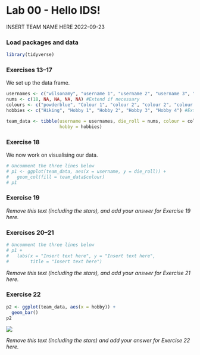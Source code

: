 Lab 00 - Hello IDS!
================
INSERT TEAM NAME HERE
2022-09-23

### Load packages and data

``` r
library(tidyverse) 
```

### Exercises 13–17

We set up the data frame.

``` r
usernames <- c("wilsonamy", "username 1", "username 2", "username 3", "username 4") #Extend if necessary
nums <- c(18, NA, NA, NA, NA) #Extend if necessary
colours <- c("powderblue", "Colour 1", "colour 2", "colour 2", "colour 4") #Extend if necessary
hobbies <- c("Hiking", "Hobby 1", "Hobby 2", "Hobby 3", "Hobby 4") #Extend if necessary

team_data <- tibble(username = usernames, die_roll = nums, colour = colours,
                    hobby = hobbies)
```

### Exercise 18

We now work on visualising our data.

``` r
# Uncomment the three lines below
# p1 <- ggplot(team_data, aes(x = username, y = die_roll)) +
#   geom_col(fill = team_data$colour)
# p1
```

### Exercise 19

*Remove this text (including the stars), and add your answer for
Exercise 19 here.*

### Exercises 20–21

``` r
# Uncomment the three lines below
# p1 +
#   labs(x = "Insert text here", y = "Insert text here",
#        title = "Insert text here")
```

*Remove this text (including the stars), and add your answer for
Exercise 21 here.*

### Exercise 22

``` r
p2 <- ggplot(team_data, aes(x = hobby)) +
  geom_bar()
p2
```

![](lab-00_files/figure-gfm/new-bar-plot-1.png)<!-- -->

*Remove this text (including the stars) and add your answer for Exercise
22 here.*
